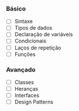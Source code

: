 ### Básico
- [ ] Sintaxe
- [ ] Tipos de dados
- [ ] Declaração de variáveis
- [ ] Condicionais
- [ ] Laços de repetição
- [ ] Funções

### Avançado
- [ ] Classes
- [ ] Heranças
- [ ] Interfaces
- [ ] Design Patterns